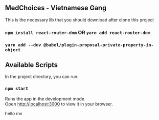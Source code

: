 ## MedChoices - Vietnamese Gang
This is the necessary lib that you should download after clone this project
### `npm install react-router-dom` OR `yarn add react-router-dom`
### `yarn add --dev @babel/plugin-proposal-private-property-in-object`


## Available Scripts

In the project directory, you can run:

### `npm start`

Runs the app in the development mode.\
Open [http://localhost:3000](http://localhost:3000) to view it in your browser.

hello mn